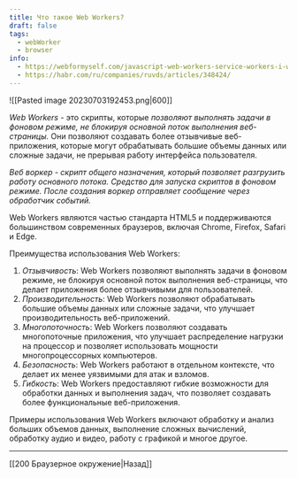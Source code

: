 ```yaml
---
title: Что такое Web Workers?
draft: false
tags:
  - webWorker
  - browser
info:
  - https://webformyself.com/javascript-web-workers-service-workers-i-worklets/
  - https://habr.com/ru/companies/ruvds/articles/348424/
---
```

![[Pasted image 20230703192453.png|600]]

_Web Workers_ - это скрипты, которые _позволяют выполнять задачи в фоновом режиме, не блокируя основной поток выполнения веб-страницы._ Они позволяют создавать более отзывчивые веб-приложения, которые могут обрабатывать большие объемы данных или сложные задачи, не прерывая работу интерфейса пользователя.

_Веб воркер - скрипт общего назначения, который позволяет разгрузить работу основного потока. Средство для запуска скриптов в фоновом режиме. После создания воркер отправляет сообщение через обработчик событий._

Web Workers являются частью стандарта HTML5 и поддерживаются большинством современных браузеров, включая Chrome, Firefox, Safari и Edge.

Преимущества использования Web Workers:

1. _Отзывчивость_: Web Workers позволяют выполнять задачи в фоновом режиме, не блокируя основной поток выполнения веб-страницы, что делает приложения более отзывчивыми для пользователей.
2. _Производительность_: Web Workers позволяют обрабатывать большие объемы данных или сложные задачи, что улучшает производительность веб-приложений.
3. _Многопоточность_: Web Workers позволяют создавать многопоточные приложения, что улучшает распределение нагрузки на процессор и позволяет использовать мощности многопроцессорных компьютеров.
4. _Безопасность_: Web Workers работают в отдельном контексте, что делает их менее уязвимыми для атак и взломов.
5. _Гибкость_: Web Workers предоставляют гибкие возможности для обработки данных и выполнения задач, что позволяет создавать более функциональные веб-приложения.

Примеры использования Web Workers включают обработку и анализ больших объемов данных, выполнение сложных вычислений, обработку аудио и видео, работу с графикой и многое другое.

---

[[200 Браузерное окружение|Назад]]